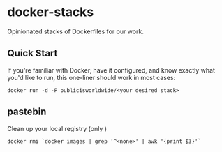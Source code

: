 # docker-stacks

Opinionated stacks of Dockerfiles for our work.

## Quick Start

If you're familiar with Docker, have it configured, and know exactly what you'd like to run, this one-liner should work in most cases:

```
docker run -d -P publicisworldwide/<your desired stack>
```

## pastebin
Clean up your local registry (only <none>)
```
docker rmi `docker images | grep '^<none>' | awk '{print $3}'`
```
